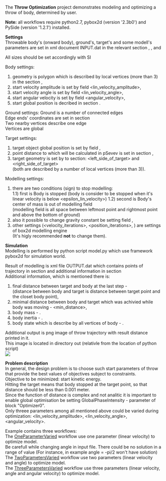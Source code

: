 The **Throw Optimization** project demonstrates modeling and optimizing a throw of body, determined by user.

**Note:** all workflows require python2.7, pybox2d (version '2.3b0') and PySide (version '1.2.1') installed.

**Settings**   
Throwable body's (onward body), ground's, target's and some modell's parameters are set in xml document INPUT.dat in the relevant section <body>, <ground>, <target> and <model>

All sizes should be set accordingly with SI

Body settings:
1) geometry is polygon which is described by local vertices (more than 3) in the section <geometry>,   
2) start velocity amplitude is set by field <lin\_velocity\_amplitude>,   
3) start velocity angle is set by field <lin\_velocity\_angle>,   
4) start angular velocity is set by field <angular\_velocity>,   
5) start global position is decribed in section <position>.   

Ground settings:
Ground is a number of connected edges   
Edge ends' coordinates are set in section <vertices>   
Two nearby vertices describe one edge   
Vertices are global   

Target settings:
1) target object global position is set by field <position>,   
2) point distance to which will be calculated in pSevev is set in section <target>,   
3) target geometry is set by to section: <left\_side\_of\_target> and <right\_side\_of\_target>   
   (both are described by a number of local vertices (more than 3)).   

Modelling settings:   
1) there are two conditions (sign) to stop modelling:   
   1.1) first is Body is stopped
        (body is consider to be stopped when it's linear velocity is below <epsilon\_lin\_velocity>)
   1.2) second is Body's center of mass is out of modelling field      
        (modelling field is all space between leftmost point and rightmost point and above the bottom of ground)   
2) also it possible to change gravity constant be setting field <g>,   
3) other settings (<velocity\_iterations>, <position\_iterations>, <hz>) are settings of box2d modelling engine   
   (It's higly recommended **not** to change them).   

**Simulation**   
Modelling is performed by python script model.py which use framework pybox2d for simulation world.   

Result of modelling is xml file OUTPUT.dat which contains points of trajectory in section <field> and additional information in section <result>   
Additional information, which is mentioned there is:   
1) final distance between target and body at the last step - <distance>   
   (distance between body and target is distance between target point and the closet body point),   
2) minimal distance between body and target which was achivied while body was moving - <min\_distance>,   
3) body mass - <mass>.   
4) body inertia - <inertia>.   
5) body state which is describe by all vertices of body - <body>.   

Additional output is png image of throw trajectory with result distance printed in it.   
This image is located in directory out (relativle from the location of python script)   
![](./doc/img/img0.png)

**Problem description**   
In general, the design problem is to choose such start parameters of throw that provide the best values of objectives subject to constraints.   
Objective to be minimized: start kinetic energy.   
Hitting the target means that body stopped at the target point, so that distance should be less than 0.001 meter.   
Since the function of distance is complex and not analitic it is important to enable global optimisation be setting GlobalPhaseIntensity - parameter of block "Optimizer0".   
Only threee parameters among all mentioned above could be varied during optimization: <lin\_velocity\_amplitude>, <lin\_velocity\_angle>, <angular\_velocity>.   

Example contains three workflows:   
The [OneParameterVaried](./OneParameterVaries.p7wf) workflow use one parameter (linear velocity) to optimize model.   
Be carefull while changing angle in input file. There could be no solution in a range of value (For instance, in example angle = -pi/2 won't have solution)   
The [TwoParametersVaried](./TwoParametersVaries.p7wf) workflow use two parameters (linear velocity and angle) to optimize model.   
The [ThreeParametersVaried](./ThreeParametersVaries.p7wf) workflow use three parameters (linear velocity, angle and angular velocity) to optimize model.   

